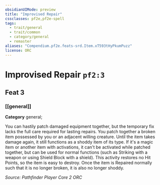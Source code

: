 ```yaml
---
obsidianUIMode: preview
title: "Improvised Repair"
cssclasses: pf2e,pf2e-spell
tags:
  - trait/general
  - trait/common
  - category/general
  - remaster
aliases: "Compendium.pf2e.feats-srd.Item.xT593tHyPkumPuzz"
license: ORC
---
```

# Improvised Repair `pf2:3`
## Feat 3
### [[general]]

**Category** general; 




You can hastily patch damaged equipment together, but the temporary fix lacks the full care required for lasting repairs. You patch together a broken item possessed by you or an adjacent willing creature. Until the item takes damage again, it still functions as a shoddy item of its type. If it's a magic item or another item with activations, it can't be activated while patched together, but can be used for normal functions (such as Striking with a weapon or using Shield Block with a shield). This activity restores no Hit Points, so the item is easy to destroy. Once the item is Repaired normally such that it is no longer broken, it is also no longer shoddy.

*Source: Pathfinder Player Core 2*
*ORC*